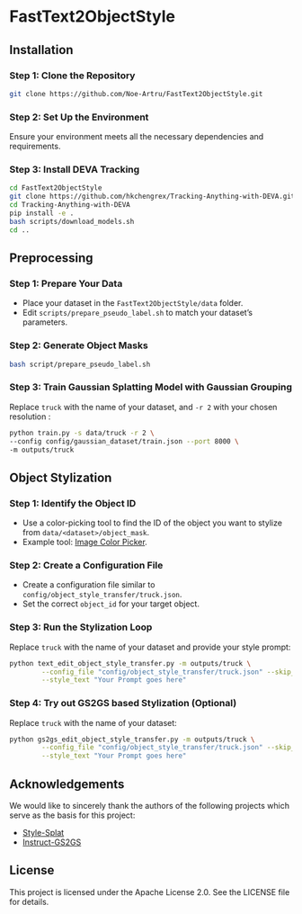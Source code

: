 # FastText2ObjectStyle

## Installation

### Step 1: Clone the Repository
```bash
git clone https://github.com/Noe-Artru/FastText2ObjectStyle.git
```

### Step 2: Set Up the Environment
Ensure your environment meets all the necessary dependencies and requirements.

### Step 3: Install DEVA Tracking
```bash
cd FastText2ObjectStyle
git clone https://github.com/hkchengrex/Tracking-Anything-with-DEVA.git
cd Tracking-Anything-with-DEVA
pip install -e .
bash scripts/download_models.sh
cd ..
```

## Preprocessing

### Step 1: Prepare Your Data
- Place your dataset in the `FastText2ObjectStyle/data` folder.
- Edit `scripts/prepare_pseudo_label.sh` to match your dataset’s parameters.

### Step 2: Generate Object Masks
```bash
bash script/prepare_pseudo_label.sh
```

### Step 3: Train Gaussian Splatting Model with Gaussian Grouping
Replace `truck` with the name of your dataset, and `-r 2` with your chosen resolution :
```bash
python train.py -s data/truck -r 2 \
--config config/gaussian_dataset/train.json --port 8000 \
-m outputs/truck
```

## Object Stylization

### Step 1: Identify the Object ID
- Use a color-picking tool to find the ID of the object you want to stylize from `data/<dataset>/object_mask`.
- Example tool: [Image Color Picker](https://imagecolorpicker.com/).

### Step 2: Create a Configuration File
- Create a configuration file similar to `config/object_style_transfer/truck.json`.
- Set the correct `object_id` for your target object.

### Step 3: Run the Stylization Loop
Replace `truck` with the name of your dataset and provide your style prompt:
```bash
python text_edit_object_style_transfer.py -m outputs/truck \
        --config_file "config/object_style_transfer/truck.json" --skip_test \
        --style_text "Your Prompt goes here"
```

### Step 4: Try out GS2GS based Stylization (Optional)
Replace `truck` with the name of your dataset:
```bash
python gs2gs_edit_object_style_transfer.py -m outputs/truck \
        --config_file "config/object_style_transfer/truck.json" --skip_test \
        --style_text "Your Prompt goes here"
```

## Acknowledgements
We would like to sincerely thank the authors of the following projects which serve as the basis for this project:

- [Style-Splat](https://github.com/bernard0047/style-splat)
- [Instruct-GS2GS](https://github.com/cvachha/instruct-gs2gs)

## License
This project is licensed under the Apache License 2.0. See the LICENSE file for details.

